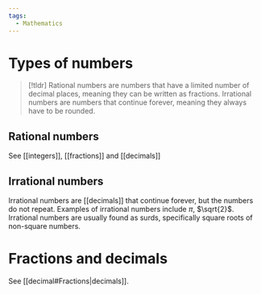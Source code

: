 ```yaml
---
tags:
  - Mathematics
---
```

# Types of numbers
> [!tldr]
> Rational numbers are numbers that have a limited number of decimal places, meaning they can be written as fractions. Irrational numbers are numbers that continue forever, meaning they always have to be rounded.

## Rational numbers
See [[integers]], [[fractions]] and [[decimals]]
## Irrational numbers
Irrational numbers are [[decimals]] that continue forever, but the numbers do not repeat. Examples of irrational numbers include $\pi$, $\sqrt{2}$. Irrational numbers are usually found as surds, specifically square roots of non-square numbers.
# Fractions and decimals
See [[decimal#Fractions|decimals]].
